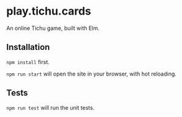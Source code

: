 # play.tichu.cards

An online Tichu game, built with Elm.

## Installation

`npm install` first.

`npm run start` will open the site in your browser, with hot reloading.

## Tests

`npm run test` will run the unit tests.

